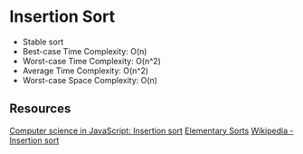 # Insertion Sort

- Stable sort
- Best-case Time Complexity: O(n)
- Worst-case Time Complexity: O(n^2)
- Average Time Complexity: O(n^2)
- Worst-case Space Complexity: O(n)

## Resources

[Computer science in JavaScript: Insertion sort](http://www.nczonline.net/blog/2012/09/17/computer-science-in-javascript-insertion-sort/)
[Elementary Sorts](http://algs4.cs.princeton.edu/21elementary/)
[Wikipedia - Insertion sort](https://en.wikipedia.org/wiki/Insertion_sort)
